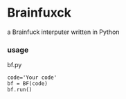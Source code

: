 # Brainfuxck
a Brainfuck interputer written in Python

### usage
bf.py
```
code='Your code'
bf = BF(code)
bf.run()
```
